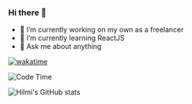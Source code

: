 ### Hi there 👋


- 🔭 I’m currently working on my own as a freelancer
- 🌱 I’m currently learning ReactJS
- 💬 Ask me about anything

[![wakatime](https://wakatime.com/badge/user/51b5e796-19c5-4b21-aa78-259cb9aab838.svg?style=flat-square)](https://wakatime.com/@51b5e796-19c5-4b21-aa78-259cb9aab838?style=flat-square)

![Code Time](https://img.shields.io/endpoint?style=flat-square&url=https://codetime-api.datreks.com/badge/2998?logoColor=white%26project=%26recentMS=0%26showProject=true)

![Hilmi's GitHub stats](https://github-readme-stats.vercel.app/api?username=HilmiMubarok&show_icons=true&theme=radical)
